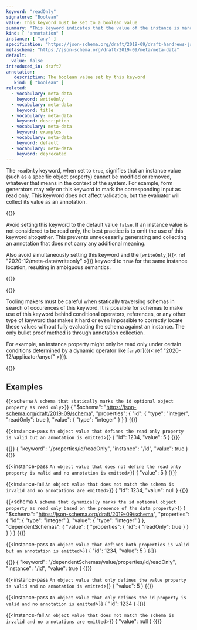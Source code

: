 ```yaml
---
keyword: "readOnly"
signature: "Boolean"
value: This keyword must be set to a boolean value
summary: "This keyword indicates that the value of the instance is managed exclusively by the owning authority, and attempts by an application to modify the value of this property are expected to be ignored or rejected by that owning authority."
kind: [ "annotation" ]
instance: [ "any" ]
specification: "https://json-schema.org/draft/2019-09/draft-handrews-json-schema-validation-02#rfc.section.9.4"
metaschema: "https://json-schema.org/draft/2019-09/meta/meta-data"
default:
  value: false
introduced_in: draft7
annotation:
   description: The boolean value set by this keyword
   kind: [ "boolean" ]
related:
  - vocabulary: meta-data
    keyword: writeOnly
  - vocabulary: meta-data
    keyword: title
  - vocabulary: meta-data
    keyword: description
  - vocabulary: meta-data
    keyword: examples
  - vocabulary: meta-data
    keyword: default
  - vocabulary: meta-data
    keyword: deprecated
---
```


The `readOnly` keyword, when set to `true`, signifies that an instance value
(such as a specific object property) cannot be modified or removed, whatever
that means in the context of the system. For example, form generators may rely
on this keyword to mark the corresponding input as read only. This keyword does
not affect validation, but the evaluator will collect its value as an
annotation.

{{<best-practice>}}

Avoid setting this keyword to the default value `false`. If an instance value
is not considered to be read only, the best practice is to omit the use of this
keyword altogether. This prevents unnecessarily generating and collecting an
annotation that does not carry any additional meaning.

Also avoid simultaneously setting this keyword and the [`writeOnly`]({{< ref
"2020-12/meta-data/writeonly" >}}) keyword to `true` for the same instance
location, resulting in ambiguous semantics.

{{</best-practice>}}

{{<common-pitfall>}}

Tooling makers must be careful when statically traversing schemas in search of
occurences of this keyword. It is possible for schemas to make use of this
keyword behind conditional operators, references, or any other type of keyword
that makes it hard or even impossible to correctly locate these values without
fully evaluating the schema against an instance. The only bullet proof method
is through annotation collection.

For example, an instance property might only be read only under certain
conditions determined by a dynamic operator like [`anyOf`]({{< ref
"2020-12/applicator/anyof" >}}).

{{</common-pitfall>}}

## Examples

{{<schema `A schema that statically marks the id optional object property as read only`>}}
{
  "$schema": "https://json-schema.org/draft/2019-09/schema",
  "properties": {
    "id": { "type": "integer", "readOnly": true },
    "value": { "type": "integer" }
  }
}
{{</schema>}}

{{<instance-pass `An object value that defines the read only property is valid but an annotation is emitted`>}}
{ "id": 1234, "value": 5 }
{{</instance-pass>}}

{{<instance-annotation>}}
{ "keyword": "/properties/id/readOnly", "instance": "/id", "value": true }
{{</instance-annotation>}}

{{<instance-pass `An object value that does not define the read only property is valid and no annotation is emitted`>}}
{ "value": 5 }
{{</instance-pass>}}

{{<instance-fail `An object value that does not match the schema is invalid and no annotations are emitted`>}}
{ "id": 1234, "value": null }
{{</instance-fail>}}

{{<schema `A schema that dynamically marks the id optional object property as read only based on the presence of the data property`>}}
{
  "$schema": "https://json-schema.org/draft/2019-09/schema",
  "properties": {
    "id": { "type": "integer" },
    "value": { "type": "integer" }
  },
  "dependentSchemas": {
    "value": {
      "properties": { "id": { "readOnly": true } }
    }
  }
}
{{</schema>}}

{{<instance-pass `An object value that defines both properties is valid but an annotation is emitted`>}}
{ "id": 1234, "value": 5 }
{{</instance-pass>}}

{{<instance-annotation>}}
{ "keyword": "/dependentSchemas/value/properties/id/readOnly", "instance": "/id", "value": true }
{{</instance-annotation>}}

{{<instance-pass `An object value that only defines the value property is valid and no annotation is emitted`>}}
{ "value": 5 }
{{</instance-pass>}}

{{<instance-pass `An object value that only defines the id property is valid and no annotation is emitted`>}}
{ "id": 1234 }
{{</instance-pass>}}

{{<instance-fail `An object value that does not match the schema is invalid and no annotations are emitted`>}}
{ "value": null }
{{</instance-fail>}}
